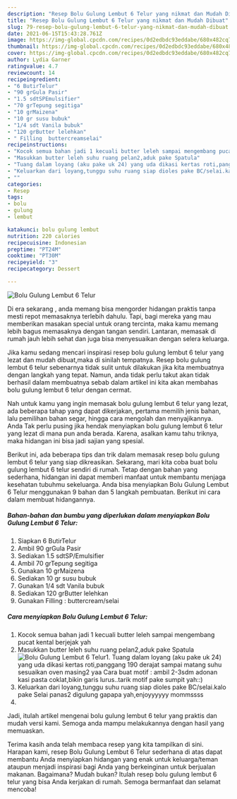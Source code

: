 ```yaml
---
description: "Resep Bolu Gulung Lembut 6 Telur yang nikmat dan Mudah Dibuat"
title: "Resep Bolu Gulung Lembut 6 Telur yang nikmat dan Mudah Dibuat"
slug: 79-resep-bolu-gulung-lembut-6-telur-yang-nikmat-dan-mudah-dibuat
date: 2021-06-15T15:43:28.761Z
image: https://img-global.cpcdn.com/recipes/0d2edbdc93eddabe/680x482cq70/bolu-gulung-lembut-6-telur-foto-resep-utama.jpg
thumbnail: https://img-global.cpcdn.com/recipes/0d2edbdc93eddabe/680x482cq70/bolu-gulung-lembut-6-telur-foto-resep-utama.jpg
cover: https://img-global.cpcdn.com/recipes/0d2edbdc93eddabe/680x482cq70/bolu-gulung-lembut-6-telur-foto-resep-utama.jpg
author: Lydia Garner
ratingvalue: 4.7
reviewcount: 14
recipeingredient:
- "6 ButirTelur"
- "90 grGula Pasir"
- "1.5 sdtSPEmulsifier"
- "70 grTepung segitiga"
- "10 grMaizena"
- "10 gr susu bubuk"
- "1/4 sdt Vanila bubuk"
- "120 grButter lelehkan"
- " Filling  buttercreamselai"
recipeinstructions:
- "Kocok semua bahan jadi 1 kecuali butter leleh sampai mengembang pucat kental berjejak yah"
- "Masukkan butter leleh suhu ruang pelan2,aduk pake Spatula"
- "Tuang dalam loyang (aku pake uk 24) yang uda dikasi kertas roti,panggang 190 derajat sampai matang suhu sesuaikan oven masing2 yaa Cara buat motif : ambil 2-3sdm adonan kasi pasta coklat,bikin garis lurus..tarik motif pake sumpit yah::)"
- "Keluarkan dari loyang,tunggu suhu ruang siap dioles pake BC/selai.kalo pake Selai panas2 digulung gapapa yah,enjoyyyyyy mommssss"
- ""
categories:
- Resep
tags:
- bolu
- gulung
- lembut

katakunci: bolu gulung lembut 
nutrition: 220 calories
recipecuisine: Indonesian
preptime: "PT24M"
cooktime: "PT30M"
recipeyield: "3"
recipecategory: Dessert

---
```



![Bolu Gulung Lembut 6 Telur](https://img-global.cpcdn.com/recipes/0d2edbdc93eddabe/680x482cq70/bolu-gulung-lembut-6-telur-foto-resep-utama.jpg)

Di era  sekarang , anda memang bisa mengorder hidangan praktis tanpa mesti repot memasaknya terlebih dahulu. Tapi, bagi mereka yang mau memberikan masakan special untuk orang tercinta, maka kamu memang lebih bagus memasaknya dengan tangan sendiri. Lantaran, memasak di rumah jauh lebih sehat dan juga bisa menyesuaikan dengan selera keluarga.

Jika kamu sedang mencari inspirasi resep bolu gulung lembut 6 telur yang lezat dan mudah dibuat,maka di sinilah tempatnya. Resep bolu gulung lembut 6 telur  sebenarnya tidak sulit untuk dilakukan jika kita membuatnya dengan langkah yang tepat. Namun, anda tidak perlu takut akan tidak berhasil dalam membuatnya 
sebab dalam artikel ini kita akan membahas bolu gulung lembut 6 telur dengan cermat.  



Nah untuk kamu yang ingin memasak bolu gulung lembut 6 telur yang lezat, ada beberapa tahap yang dapat dikerjakan, pertama memilih jenis bahan, lalu pemilihan bahan segar, hingga cara mengolah dan menyajikannya. Anda Tak perlu pusing jika hendak menyiapkan bolu gulung lembut 6 telur yang lezat di mana pun anda berada. Karena, asalkan kamu  tahu triknya, maka hidangan ini bisa jadi sajian yang spesial.

Berikut ini, ada beberapa tips dan trik dalam memasak resep bolu gulung lembut 6 telur yang siap dikreasikan. Sekarang, mari kita coba buat bolu gulung lembut 6 telur sendiri di rumah. Tetap dengan bahan yang sederhana, hidangan ini dapat memberi manfaat untuk membantu menjaga kesehatan tubuhmu sekeluarga. Anda bisa menyiapkan Bolu Gulung Lembut 6 Telur menggunakan 9 bahan dan 5 langkah pembuatan. Berikut ini cara dalam membuat hidangannya.

<!--inarticleads1-->

##### Bahan-bahan dan bumbu yang diperlukan dalam menyiapkan Bolu Gulung Lembut 6 Telur:

1. Siapkan 6 ButirTelur
1. Ambil 90 grGula Pasir
1. Sediakan 1.5 sdtSP/Emulsifier
1. Ambil 70 grTepung segitiga
1. Gunakan 10 grMaizena
1. Sediakan 10 gr susu bubuk
1. Gunakan 1/4 sdt Vanila bubuk
1. Sediakan 120 grButter lelehkan
1. Gunakan  Filling : buttercream/selai




<!--inarticleads2-->

##### Cara menyiapkan Bolu Gulung Lembut 6 Telur:

1. Kocok semua bahan jadi 1 kecuali butter leleh sampai mengembang pucat kental berjejak yah
1. Masukkan butter leleh suhu ruang pelan2,aduk pake Spatula
<img src="https://img-global.cpcdn.com/steps/9506b1793edca964/160x128cq70/bolu-gulung-lembut-6-telur-langkah-memasak-2-foto.jpg" alt="Bolu Gulung Lembut 6 Telur">1. Tuang dalam loyang (aku pake uk 24) yang uda dikasi kertas roti,panggang 190 derajat sampai matang suhu sesuaikan oven masing2 yaa Cara buat motif : ambil 2-3sdm adonan kasi pasta coklat,bikin garis lurus..tarik motif pake sumpit yah::)
1. Keluarkan dari loyang,tunggu suhu ruang siap dioles pake BC/selai.kalo pake Selai panas2 digulung gapapa yah,enjoyyyyyy mommssss
1. 




Jadi, itulah artikel mengenai  bolu gulung lembut 6 telur  yang praktis dan mudah versi kami. Semoga anda mampu melakukannya dengan hasil yang memuaskan. 

Terima kasih anda telah membaca resep yang kita tampilkan di sini. Harapan kami, resep  Bolu Gulung Lembut 6 Telur sederhana di atas dapat membantu Anda menyiapkan hidangan yang enak untuk keluarga/teman ataupun menjadi inspirasi bagi Anda yang berkeinginan untuk berjualan makanan. Bagaimana? Mudah bukan? Itulah resep bolu gulung lembut 6 telur yang bisa Anda kerjakan di rumah. Semoga bermanfaat dan selamat mencoba!

